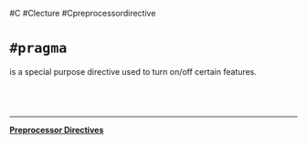 #C #Clecture #Cpreprocessordirective
# `#pragma`
is a special purpose directive used to turn on/off certain features.

<br>

# 
---
**[Preprocessor Directives](Cpreprocessordirective.md)**